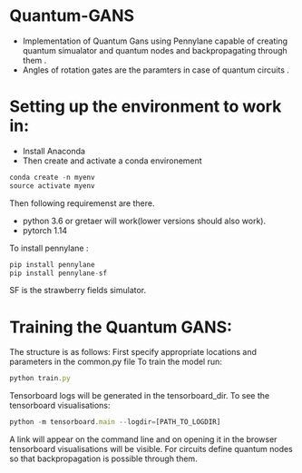 # Quantum-GANS
* Implementation of Quantum Gans using Pennylane capable of creating quantum simualator and quantum nodes and backpropagating through them .
* Angles of rotation gates are the paramters in case of quantum circuits .

# Setting up the environment to work in:

* Install Anaconda
* Then create and activate a conda environement
```javascript
conda create -n myenv
source activate myenv

```
Then following requiremenst are there.
* python 3.6 or gretaer will work(lower versions should also work).
* pytorch 1.14 

To install pennylane :
```javascript
pip install pennylane
pip install pennylane-sf
```
SF is the strawberry fields simulator.

# Training the Quantum GANS:
The structure is as follows:
First specify appropriate locations and parameters in the common.py file
To train the model run:
```javascript
python train.py
```
Tensorboard logs will be generated in the tensorboard_dir.
To see the tensorboard visualisations:
```javascript
python -m tensorboard.main --logdir=[PATH_TO_LOGDIR]
```
A link will appear on the command line  and on opening it in the browser tensorboard visualisations will be visible.
For circuits define quantum nodes so that backpropagation is possible through them.




